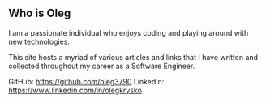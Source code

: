 ## Who is Oleg
I am a passionate individual who enjoys coding and playing around with new technologies.

This site hosts a myriad of various articles and links that I have written and collected throughout my career as a Software Engineer.

GitHub: https://github.com/oleg3790
LinkedIn: https://www.linkedin.com/in/olegkrysko